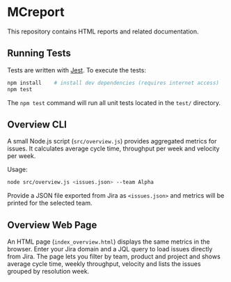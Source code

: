 # MCreport

This repository contains HTML reports and related documentation.

## Running Tests

Tests are written with [Jest](https://jestjs.io/). To execute the tests:

```bash
npm install    # install dev dependencies (requires internet access)
npm test
```

The `npm test` command will run all unit tests located in the `test/` directory.

## Overview CLI

A small Node.js script (`src/overview.js`) provides aggregated metrics for issues.
It calculates average cycle time, throughput per week and velocity per week.

Usage:
```bash
node src/overview.js <issues.json> --team Alpha
```
Provide a JSON file exported from Jira as `<issues.json>` and metrics will be printed for the selected team.

## Overview Web Page

An HTML page (`index_overview.html`) displays the same metrics in the browser.
Enter your Jira domain and a JQL query to load issues directly from Jira. The page lets you filter by team, product and project and shows average cycle time, weekly throughput, velocity and lists the issues grouped by resolution week.
